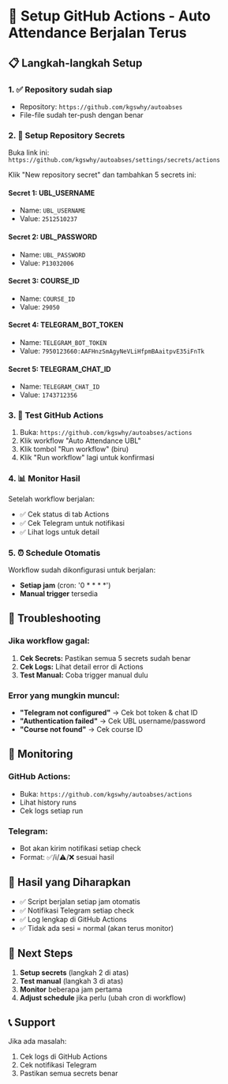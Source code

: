 # 🚀 Setup GitHub Actions - Auto Attendance Berjalan Terus

## 📋 Langkah-langkah Setup

### 1. ✅ Repository sudah siap
- Repository: `https://github.com/kgswhy/autoabses`
- File-file sudah ter-push dengan benar

### 2. 🔐 Setup Repository Secrets

Buka link ini: `https://github.com/kgswhy/autoabses/settings/secrets/actions`

Klik "New repository secret" dan tambahkan 5 secrets ini:

#### Secret 1: UBL_USERNAME
- Name: `UBL_USERNAME`
- Value: `2512510237`

#### Secret 2: UBL_PASSWORD  
- Name: `UBL_PASSWORD`
- Value: `P13032006`

#### Secret 3: COURSE_ID
- Name: `COURSE_ID`
- Value: `29050`

#### Secret 4: TELEGRAM_BOT_TOKEN
- Name: `TELEGRAM_BOT_TOKEN`
- Value: `7950123660:AAFHnzSmAgyNeVLiHfpmBAaitpvE35iFnTk`

#### Secret 5: TELEGRAM_CHAT_ID
- Name: `TELEGRAM_CHAT_ID`
- Value: `1743712356`

### 3. 🎯 Test GitHub Actions

1. Buka: `https://github.com/kgswhy/autoabses/actions`
2. Klik workflow "Auto Attendance UBL"
3. Klik tombol "Run workflow" (biru)
4. Klik "Run workflow" lagi untuk konfirmasi

### 4. 📊 Monitor Hasil

Setelah workflow berjalan:
- ✅ Cek status di tab Actions
- ✅ Cek Telegram untuk notifikasi
- ✅ Lihat logs untuk detail

### 5. ⏰ Schedule Otomatis

Workflow sudah dikonfigurasi untuk berjalan:
- **Setiap jam** (cron: '0 * * * *')
- **Manual trigger** tersedia

## 🔧 Troubleshooting

### Jika workflow gagal:

1. **Cek Secrets:** Pastikan semua 5 secrets sudah benar
2. **Cek Logs:** Lihat detail error di Actions
3. **Test Manual:** Coba trigger manual dulu

### Error yang mungkin muncul:

- **"Telegram not configured"** → Cek bot token & chat ID
- **"Authentication failed"** → Cek UBL username/password  
- **"Course not found"** → Cek course ID

## 📱 Monitoring

### GitHub Actions:
- Buka: `https://github.com/kgswhy/autoabses/actions`
- Lihat history runs
- Cek logs setiap run

### Telegram:
- Bot akan kirim notifikasi setiap check
- Format: ✅/ℹ️/⚠️/❌ sesuai hasil

## 🎯 Hasil yang Diharapkan

- ✅ Script berjalan setiap jam otomatis
- ✅ Notifikasi Telegram setiap check
- ✅ Log lengkap di GitHub Actions
- ✅ Tidak ada sesi = normal (akan terus monitor)

## 🚀 Next Steps

1. **Setup secrets** (langkah 2 di atas)
2. **Test manual** (langkah 3 di atas)  
3. **Monitor** beberapa jam pertama
4. **Adjust schedule** jika perlu (ubah cron di workflow)

## 📞 Support

Jika ada masalah:
1. Cek logs di GitHub Actions
2. Cek notifikasi Telegram
3. Pastikan semua secrets benar 